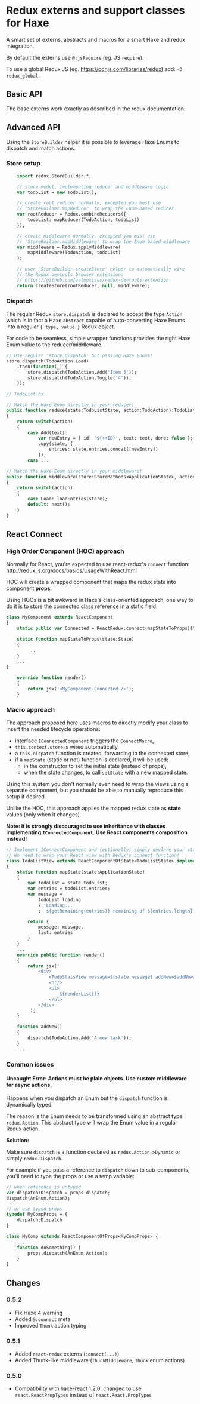 # Redux externs and support classes for Haxe

A smart set of externs, abstracts and macros for a smart Haxe and redux integration.

By default the externs use `@:jsRequire` (eg. JS `require`).

To use a global Redux JS (eg. https://cdnjs.com/libraries/redux) add: `-D redux_global`.


## Basic API

The base externs work exactly as described in the redux documentation.


## Advanced API

Using the `StoreBuilder` helper it is possible to leverage Haxe Enums to dispatch
and match actions.

### Store setup

```haxe
	import redux.StoreBuilder.*;

	// store model, implementing reducer and middleware logic
	var todoList = new TodoList();

	// create root reducer normally, excepted you must use
	// 'StoreBuilder.mapReducer' to wrap the Enum-based reducer
	var rootReducer = Redux.combineReducers({
		todoList: mapReducer(TodoAction, todoList)
	});

	// create middleware normally, excepted you must use
	// 'StoreBuilder.mapMiddleware' to wrap the Enum-based middleware
	var middleware = Redux.applyMiddleware(
		mapMiddleware(TodoAction, todoList)
	);

	// user 'StoreBuilder.createStore' helper to automatically wire
	// the Redux devtools browser extension:
	// https://github.com/zalmoxisus/redux-devtools-extension
	return createStore(rootReducer, null, middleware);
```

### Dispatch

The regular Redux `store.dispatch` is declared to accept the type `Action` which is
in fact a Haxe `abstract` capable of auto-converting Haxe Enums into a regular
`{ type, value }` Redux object.

For code to be seamless, simple wrapper functions provides the right Haxe Enum value
to the reducer/middleware.

```haxe
// Use regular 'store.dispatch' but passing Haxe Enums!
store.dispatch(TodoAction.Load)
	.then(function(_) {
		store.dispatch(TodoAction.Add('Item 5'));
		store.dispatch(TodoAction.Toggle('4'));
	});
```

```haxe
// TodoList.hx

// Match the Haxe Enum directly in your reducer!
public function reduce(state:TodoListState, action:TodoAction):TodoListState
{
	return switch(action)
	{
		case Add(text):
			var newEntry = { id: '${++ID}', text: text, done: false };
			copy(state, {
				entries: state.entries.concat([newEntry])
			});
		case ...
```

```haxe
// Match the Haxe Enum directly in your middleware!
public function middleware(store:StoreMethods<ApplicationState>, action:TodoAction, next:Void -> Dynamic)
{
	return switch(action)
	{
		case Load: loadEntries(store);
		default: next();
	}
}
```


## React Connect

### High Order Component (HOC) approach

Normally for React, you're expected to use react-redux's `connect` function:
http://redux.js.org/docs/basics/UsageWithReact.html

HOC will create a wrapped component that maps the redux state into component **props**.

Using HOCs is a bit awkward in Haxe's class-oriented approach, one way to do it is to store
the connected class reference in a static field:

```haxe
class MyComponent extends ReactComponent
{
	static public var Connected = ReactRedux.connect(mapStateToProps)(MyComponent);

	static function mapStateToProps(state:State)
	{
		...
	}
	...
}
```

```haxe
	override function render()
	{
		return jsx('<MyComponent.Connected />');
	}
```


### Macro approach

The approach proposed here uses macros to directly modify your class to insert the needed
lifecycle operations:
- interface `IConnectedComponent` triggers the `ConnectMacro`,
- `this.context.store` is wired automatically,
- a `this.dispatch` function is created, forwarding to the connected store,
- if a `mapState` (static or not) function is declared, it will be used:
	- in the constructor to set the initial state (instead of props),
	- when the state changes, to call `setState` with a new mapped state.

Using this system you don't normally even need to wrap the views using a separate component,
but you should be able to manually reproduce this setup if desired.

Unlike the HOC, this approach applies the mapped redux state as **state** values (only
when it changes).

**Note: it is strongly discouraged to use inheritance with classes implementing
`IConnectedComponent`. Use React components composition instead!**

```haxe
// Implement IConnectComponent and (optionally) simply declare your state mapping function.
// No need to wrap your React view with Redux's connect function!
class TodoListView extends ReactComponentOfState<TodoListState> implements IConnectedComponent
{
	static function mapState(state:ApplicationState)
	{
		var todoList = state.todoList;
		var entries = todoList.entries;
		var message =
			todoList.loading
			? 'Loading...'
			: '${getRemaining(entries)} remaining of ${entries.length} items to complete';

		return {
			message: message,
			list: entries
		}
	}
	...
	override public function render()
	{
		return jsx('
			<div>
				<TodoStatsView message=${state.message} addNew=$addNew/>
				<hr/>
				<ul>
					${renderList()}
				</ul>
			</div>
		');
	}

	function addNew()
	{
		dispatch(TodoAction.Add('A new task'));
	}
	...
```

### Common issues

#### Uncaught Error: Actions must be plain objects. Use custom middleware for async actions.

Happens when you dispatch an Enum but the `dispatch` function is dynamically typed.

The reason is the Enum needs to be transformed using an abstract type `redux.Action`.
This abstract type will wrap the Enum value in a regular Redux action.

**Solution:**

Make sure `dispatch` is a function declared as `redux.Action->Dynamic`
or simply `redux.Dispatch`.

For example if you pass a reference to `dispatch` down to sub-components, you'll need
to type the props or use a temp variable:

```haxe
// when reference is untyped
var dispatch:Dispatch = props.dispatch;
dispatch(AnEnum.Action);

// or use typed props
typedef MyCompProps = {
	dispatch:Dispatch
}

class MyComp extends ReactComponentOfProps<MyCompProps> {
	...
	function doSomething() {
		props.dispatch(AnEnum.Action);
	}
}
```

## Changes

### 0.5.2

- Fix Haxe 4 warning
- Added `@:connect` meta
- Improved `Thunk` action typing

### 0.5.1

- Added `react-redux` externs (`connect(...)`)
- Added Thunk-like middleware (`ThunkMiddleware`, `Thunk` enum actions)

### 0.5.0

- Compatibility with haxe-react 1.2.0: changed to use `react.ReactPropTypes` instead of `react.React.PropTypes`
